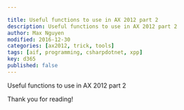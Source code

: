 ```yaml
---

title: Useful functions to use in AX 2012 part 2
description: Useful functions to use in AX 2012 part 2
author: Max Nguyen
modified: 2016-12-30
categories: [ax2012, trick, tools]
tags: [aif, programming, csharpdotnet, xpp]
key: d365
published: false
---
```

Useful functions to use in AX 2012 part 2

<!--more-->

<script src="https://gist.github.com/Dynamics365/1ed910f5b0d3351557bd.js"></script>

Thank you for reading!
